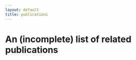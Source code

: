 ```yaml
---
layout: default
title: publications
---
```


An (incomplete) list of related publications
============================================

<div id="bibtex_display"> </div>
